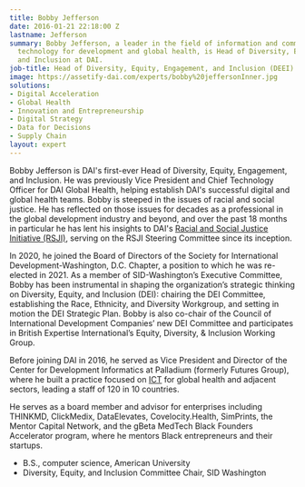 ```yaml
---
title: Bobby Jefferson
date: 2016-01-21 22:18:00 Z
lastname: Jefferson
summary: Bobby Jefferson, a leader in the field of information and communications
  technology for development and global health, is Head of Diversity, Equity, Engagement,
  and Inclusion at DAI.
job-title: Head of Diversity, Equity, Engagement, and Inclusion (DEEI)
image: https://assetify-dai.com/experts/bobby%20jeffersonInner.jpg
solutions:
- Digital Acceleration
- Global Health
- Innovation and Entrepreneurship
- Digital Strategy
- Data for Decisions
- Supply Chain
layout: expert
---
```


Bobby Jefferson is DAI's first-ever Head of Diversity, Equity, Engagement, and Inclusion. He was previously Vice President and Chief Technology Officer for DAI Global Health, helping establish DAI's successful digital and global health teams. Bobby is steeped in the issues of racial and social justice. He has reflected on those issues for decades as a professional in the global development industry and beyond, and over the past 18 months in particular he has lent his insights to DAI's [Racial and Social Justice Initiative (RSJI)](https://www.dai.com/news/an-anti-racist-company-ceo-jim-boomgard-lays-out-vision-for-dais-racial-and-social-justice-initiative), serving on the RSJI Steering Committee since its inception.

In 2020, he joined the Board of Directors of the Society for International Development-Washington, D.C. Chapter, a position to which he was re-elected in 2021. As a member of SID-Washington’s Executive Committee, Bobby has been instrumental in shaping the organization’s strategic thinking on Diversity, Equity, and Inclusion (DEI): chairing the DEI Committee, establishing the Race, Ethnicity, and Diversity Workgroup, and setting in motion the DEI Strategic Plan. Bobby is also co-chair of the Council of International Development Companies’ new DEI Committee and participates in British Expertise International’s Equity, Diversity, & Inclusion Working Group.

Before joining DAI in 2016, he served as Vice President and Director of the Center for Development Informatics at Palladium (formerly Futures Group), where he built a practice focused on [ICT](https://www.youtube.com/watch?v=jgPFVXSdtWQ) for global health and adjacent sectors, leading a staff of 120 in 10 countries. 

He serves as a board member and advisor for enterprises including THINKMD, ClickMedix, DataElevates, Covelocity.Health, SimPrints, the Mentor Capital Network, and the gBeta MedTech Black Founders Accelerator program, where he mentors Black entrepreneurs and their startups.

* B.S., computer science, American University
* Diversity, Equity, and Inclusion Committee Chair, SID Washington